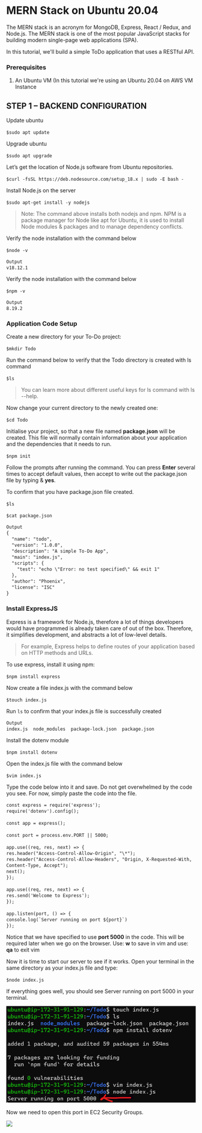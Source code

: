 # MERN Stack on Ubuntu 20.04 

The MERN stack is an acronym for MongoDB, Express, React / Redux, and Node.js. The MERN stack is one of the most popular JavaScript stacks for building modern single-page web applications (SPA).

In this tutorial, we'll build a simple ToDo application that uses a RESTful API.

### Prerequisites
1. An Ubuntu VM (In this tutorial we're using an Ubuntu 20.04 on AWS VM Instance
   
## STEP 1 – BACKEND CONFIGURATION

Update ubuntu

`$sudo apt update`

Upgrade ubuntu

`$sudo apt upgrade`

Let’s get the location of Node.js software from Ubuntu repositories.

`$curl -fsSL https://deb.nodesource.com/setup_18.x | sudo -E bash -`

Install Node.js on the server

`$sudo apt-get install -y nodejs`

>Note: The command above installs both nodejs and npm. NPM is a package manager for Node like apt for Ubuntu, it is used to install Node modules & packages and to manage dependency conflicts.

Verify the node installation with the command below

`$node -v`

```
Output
v18.12.1
```
Verify the node installation with the command below

`$npm -v `

```
Output
8.19.2
```

### Application Code Setup

Create a new directory for your To-Do project:

`$mkdir Todo`

Run the command below to verify that the Todo directory is created with ls command

`$ls`

>You can learn more about different useful keys for ls command with ls --help.

Now change your current directory to the newly created one:

`$cd Todo`

 Initialise your project, so that a new file named **package.json** will be created. This file will normally contain information about your application and the dependencies that it needs to run.

 `$npm init`
 
  Follow the prompts after running the command. You can press **Enter** several times to accept default values, then accept to write out the package.json file by typing & **yes**.

 To confirm that you have package.json file created.

 `$ls`

`$cat package.json`

```
Output
{
  "name": "todo",
  "version": "1.0.0",
  "description": "A simple To-Do App",
  "main": "index.js",
  "scripts": {
    "test": "echo \"Error: no test specified\" && exit 1"
  },
  "author": "Phoenix",
  "license": "ISC"
}
```

### Install ExpressJS

Express is a framework for Node.js, therefore a lot of things developers would have programmed is already taken care of out of the box. Therefore, it simplifies development, and abstracts a lot of low-level details. 
>For example, Express helps to define routes of your application based on HTTP methods and URLs.

To use express, install it using npm:

`$npm install express`

Now create a file index.js with the command below

`$touch index.js`

Run `ls` to confirm that your index.js file is successfully created

```
Output
index.js  node_modules  package-lock.json  package.json
```

Install the dotenv module

`$npm install dotenv`

Open the index.js file with the command below

`$vim index.js`

Type the code below into it and save. Do not get overwhelmed by the code you see. For now, simply paste the code into the file.

```
const express = require('express');
require('dotenv').config();
 
const app = express();
 
const port = process.env.PORT || 5000;
 
app.use((req, res, next) => {
res.header("Access-Control-Allow-Origin", "\*");
res.header("Access-Control-Allow-Headers", "Origin, X-Requested-With, Content-Type, Accept");
next();
});
 
app.use((req, res, next) => {
res.send('Welcome to Express');
});
 
app.listen(port, () => {
console.log(`Server running on port ${port}`)
});

```

Notice that we have specified to use **port 5000** in the code. This will be required later when we go on the browser.
Use: **w** to save in vim and use: **qa** to exit vim

Now it is time to start our server to see if it works. Open your terminal in the same directory as your index.js file and type:

`$node index.js`

If everything goes well, you should see Server running on port 5000 in your terminal.

![](assets/1.PNG)

Now we need to open this port in EC2 Security Groups.

![](assets/2.PNG)


